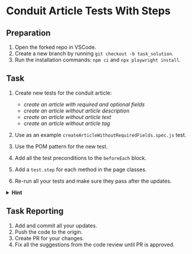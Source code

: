 # Conduit Article Tests With Steps

## Preparation

1. Open the forked repo in VSCode.
2. Create a new branch by running `git checkout -b task_solution`.
3. Run the installation commands: `npm ci` and `npx playwright install`.

## Task

1. Create new tests for the conduit article: 

    * *create an article with required and optional fields*
    * *create an article without article description* 
    * *create an article without article text* 
    * *create an article without article tag* 

2. Use as an example `createArticleWithoutRequiredFields.spec.js` test.
3. Use the POM pattern for the new test. 
4. Add all the test preconditions to the `beforeEach` block. 
5. Add a `test.step` for each method in the page classes.
6. Re-run all your tests and make sure they pass after the updates. 

<details>
  <summary><strong>Hint</strong></summary>

  
  When adding tags, use the `await page.keyboard.press('Enter');` method to enter the tag after filling it's value. You can read more about keyboard actions in the [documentation](https://playwright.dev/docs/api/class-keyboard). 
</details>

## Task Reporting

1. Add and commit all your updates. 
2. Push the code to the origin.
3. Create PR for your changes. 
4. Fix all the suggestions from the code review until PR is approved.  
